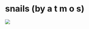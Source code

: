 <!--
id: 608511602
link: http://tumblr.atmos.org/post/608511602/snails-by-a-t-m-o-s
slug: snails-by-a-t-m-o-s
date: Mon May 17 2010 18:21:26 GMT-0700 (PDT)
publish: 2010-05-017
tags: 
title: snails (by a t m o s)
-->


snails (by a t m o s)
=====================

![](http://24.media.tumblr.com/tumblr_l2ld3qH2NY1qz4sngo1_500.jpg)

